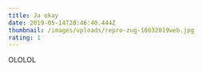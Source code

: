 ```yaml
---
title: Ja okay
date: 2019-05-14T20:46:40.444Z
thumbnail: /images/uploads/repro-zug-16032019web.jpg
rating: 1
---
```

OLOLOL
